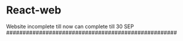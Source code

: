 # React-web

Website incomplete till now can complete till 30 SEP
####################################################
